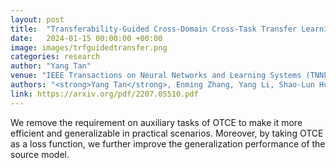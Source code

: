 ```yaml
---
layout: post
title:  "Transferability-Guided Cross-Domain Cross-Task Transfer Learning"
date:   2024-01-15 00:00:00 +00:00
image: images/trfguidedtransfer.png
categories: research
author: "Yang Tan"
venue: "IEEE Transactions on Neural Networks and Learning Systems (TNNLS)"
authors: "<strong>Yang Tan</strong>, Enming Zhang, Yang Li, Shao-Lun Huang, Xiao-Ping Zhang"
link: https://arxiv.org/pdf/2207.05510.pdf
---
```

We remove the requirement on auxiliary tasks of OTCE to make it more efficient and generalizable in practical scenarios. Moreover, by taking OTCE as a loss function, we further improve the generalization performance of the source model. 

